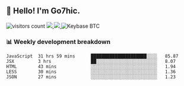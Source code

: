 ## 👋 Hello! I'm Go7hic.

 ![visitors count](https://visitors-by-url-pls-dont-use-this-in-your-repo.vercel.app/Go7hic-github-readme)
 <a href="https://twitter.com/Go7hic">
    <img src="https://img.shields.io/badge/-@Go7hic-1ca0f1?style=flat-square&labelColor=1ca0f1&logo=twitter&logoColor=white&link=https://twitter.com/Go7hic">
   <a/>
   <a href="mailto:gtfx0209@gmail.com">
    <img src="https://img.shields.io/badge/-gtfx0209@gmail.com-c14438?style=flat-square&logo=Gmail&logoColor=white&link=mailto:gtfx0209@gmail.com">
   <a/>
    ![Keybase BTC](https://img.shields.io/keybase/btc/Go7hic)
 <!--
🔭 I’m currently working
🌱 I’m currently learning
💬 Ask me about 
📫 How to reach me: 
⚡ Fun fact: 
-->
 <!--
![My Github Stats](https://github-readme-stats.vercel.app/api?username=Go7hic&show_icons=true&count_private=true)

-->

### 📊 Weekly development breakdown
<!--START_SECTION:waka-->
```text
JavaScript  31 hrs 59 mins      █████████████████████░░░░   85.87 
JSX         3 hrs               ██░░░░░░░░░░░░░░░░░░░░░░░   8.07 
HTML        43 mins             ░░░░░░░░░░░░░░░░░░░░░░░░░   1.94 
LESS        30 mins             ░░░░░░░░░░░░░░░░░░░░░░░░░   1.36 
JSON        27 mins             ░░░░░░░░░░░░░░░░░░░░░░░░░   1.23
```
<!--END_SECTION:waka-->

